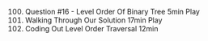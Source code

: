 100. Question #16 - Level Order Of Binary Tree
     5min
     Play
101. Walking Through Our Solution
     17min
     Play
102. Coding Out Level Order Traversal
     12min
